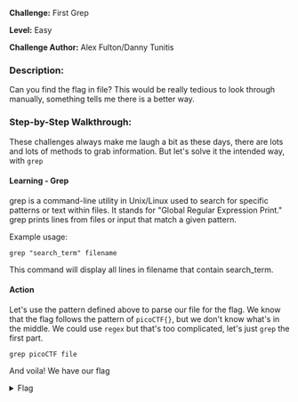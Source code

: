 **Challenge:** First Grep

**Level:** Easy

**Challenge Author:** Alex Fulton/Danny Tunitis

### Description: 
Can you find the flag in file? This would be really tedious to look through manually, something tells me there is a better way.

### Step-by-Step Walkthrough:
These challenges always make me laugh a bit as these days, there are lots and lots of methods to grab information. But let's solve it the intended way, with `grep`

#### Learning - Grep
grep is a command-line utility in Unix/Linux used to search for specific patterns or text within files. It stands for "Global Regular Expression Print." grep prints lines from files or input that match a given pattern.

Example usage:

`grep "search_term" filename`

This command will display all lines in filename that contain search_term.

#### Action
Let's use the pattern defined above to parse our file for the flag. We know that the flag follows the pattern of `picoCTF{}`, but we don't know what's in the middle. We could use `regex` but that's too complicated, let's just `grep` the first part.

`grep picoCTF file`

And voila! We have our flag

<details><summary>Flag</summary>
    <pre>
    picoCTF{grep_is_good_to_find_things_dba08a45}
    </pre>
   </details>